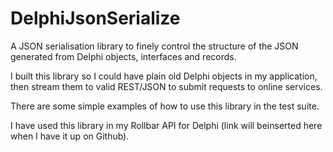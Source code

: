 # DelphiJsonSerialize
A JSON serialisation library to finely control the structure of the JSON generated from Delphi objects, interfaces and records.

I built this library so I could have plain old Delphi objects in my application, then stream them to valid REST/JSON to submit requests to online services.

There are some simple examples of how to use this library in the test suite.

I have used this library in my Rollbar API for Delphi (link will beinserted here when I have it up on Github).